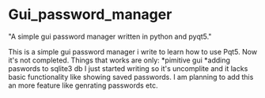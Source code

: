 # Gui_password_manager
"A simple gui password manager written in python and pyqt5."

This is a simple gui password manager i write to learn how to use Pqt5.
Now it's not completed. Things that works are only:
*pimitive gui
*adding paswords to sqlite3 db
I just started writing so it's uncomplite and it lacks basic functionality like showing saved passwords.
I am planning to add this an more feature like genrating passwords etc.
